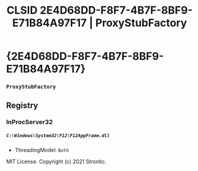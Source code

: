 ﻿---
title: "CLSID 2E4D68DD-F8F7-4B7F-8BF9-E71B84A97F17 | ProxyStubFactory"
excerpt: What is COM-Object CLSID 2E4D68DD-F8F7-4B7F-8BF9-E71B84A97F17?
---

# {2E4D68DD-F8F7-4B7F-8BF9-E71B84A97F17}

### `ProxyStubFactory`

## Registry


### InProcServer32

##### `C:\Windows\System32\F12\F12AppFrame.dll`
* ThreadingModel: `Both`

MIT License. Copyright (c) 2021 Strontic.


